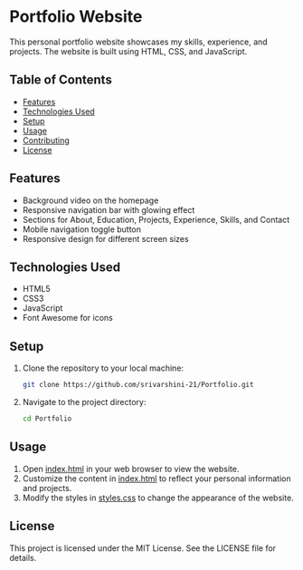 # Portfolio Website

This personal portfolio website showcases my skills, experience, and projects. The website is built using HTML, CSS, and JavaScript.

## Table of Contents

- [Features](#features)
- [Technologies Used](#technologies-used)
- [Setup](#setup)
- [Usage](#usage)
- [Contributing](#contributing)
- [License](#license)

## Features

- Background video on the homepage
- Responsive navigation bar with glowing effect
- Sections for About, Education, Projects, Experience, Skills, and Contact
- Mobile navigation toggle button
- Responsive design for different screen sizes

## Technologies Used

- HTML5
- CSS3
- JavaScript
- Font Awesome for icons

## Setup

1. Clone the repository to your local machine:
    ```bash
    git clone https://github.com/srivarshini-21/Portfolio.git
    ```
2. Navigate to the project directory:
    ```bash
    cd Portfolio
    ```

## Usage

1. Open [index.html](http://_vscodecontentref_/0) in your web browser to view the website.
2. Customize the content in [index.html](http://_vscodecontentref_/1) to reflect your personal information and projects.
3. Modify the styles in [styles.css](http://_vscodecontentref_/2) to change the appearance of the website.

## License

This project is licensed under the MIT License. See the LICENSE file for details.
